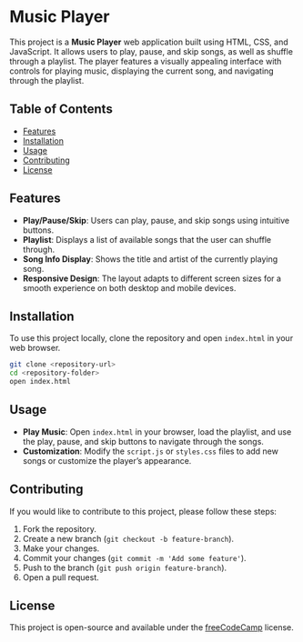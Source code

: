 # Music Player

This project is a **Music Player** web application built using HTML, CSS, and JavaScript. It allows users to play, pause, and skip songs, as well as shuffle through a playlist. The player features a visually appealing interface with controls for playing music, displaying the current song, and navigating through the playlist.

## Table of Contents

- [Features](#features)
- [Installation](#installation)
- [Usage](#usage)
- [Contributing](#contributing)
- [License](#license)

## Features

- **Play/Pause/Skip**: Users can play, pause, and skip songs using intuitive buttons.
- **Playlist**: Displays a list of available songs that the user can shuffle through.
- **Song Info Display**: Shows the title and artist of the currently playing song.
- **Responsive Design**: The layout adapts to different screen sizes for a smooth experience on both desktop and mobile devices.

## Installation

To use this project locally, clone the repository and open `index.html` in your web browser.

```bash
git clone <repository-url>
cd <repository-folder>
open index.html
```

## Usage

- **Play Music**: Open `index.html` in your browser, load the playlist, and use the play, pause, and skip buttons to navigate through the songs.
- **Customization**: Modify the `script.js` or `styles.css` files to add new songs or customize the player’s appearance.

## Contributing

If you would like to contribute to this project, please follow these steps:

1. Fork the repository.
2. Create a new branch (`git checkout -b feature-branch`).
3. Make your changes.
4. Commit your changes (`git commit -m 'Add some feature'`).
5. Push to the branch (`git push origin feature-branch`).
6. Open a pull request.

## License

This project is open-source and available under the [freeCodeCamp](https://www.freecodecamp.org) license.

